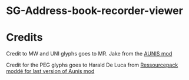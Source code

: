 # SG-Address-book-recorder-viewer


# Credits
Credit to MW and UNI glyphs goes to MR. Jake from the [AUNIS mod](https://github.com/MrJake222/AUNIS/tree/master/src/main/resources/assets/aunis/textures/gui/symbol/milkyway)

Credit for the PEG glyphs goes to Harald De Luca from [Ressourcepack moddé for last version of Aunis mod](https://www.curseforge.com/minecraft/texture-packs/ressourcepack-modde-v1-for-last-version-of-aunis-mod)
